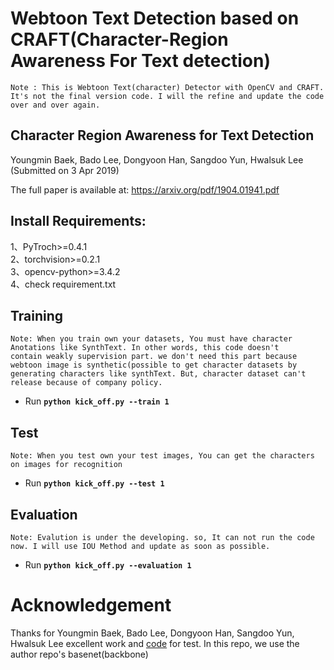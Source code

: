 # Webtoon Text Detection based on CRAFT(Character-Region Awareness For Text detection)

`Note : This is Webtoon Text(character) Detector with OpenCV and CRAFT. It's not the final version code. I will the refine and update the code over and over again.`

## Character Region Awareness for Text Detection
Youngmin Baek, Bado Lee, Dongyoon Han, Sangdoo Yun, Hwalsuk Lee
(Submitted on 3 Apr 2019)

The full paper is available at: https://arxiv.org/pdf/1904.01941.pdf                                                         

## Install Requirements:                                                                                                        
1、PyTroch>=0.4.1                                                                                                                             
2、torchvision>=0.2.1 			                                                    																			                             
3、opencv-python>=3.4.2                                                                                                       
4、check requirement.txt                                                                                                                                                                                 
## Training 
`Note: When you train own your datasets, You must have character Anotations like SynthText. In other words, this code doesn't          contain weakly supervision part. we don't need this part because webtoon image is synthetic(possible to get character datasets by generating characters like synthText. But, character dataset can't release because of company policy.`                                         
- Run **`python kick_off.py --train 1`**

## Test
`Note: When you test own your test images, You can get the characters on images for recognition`

- Run **`python kick_off.py --test 1`**

## Evaluation
`Note: Evalution is under the developing. so, It can not run the code now. I will use IOU Method and update as soon as possible.`

- Run **`python kick_off.py --evaluation 1`**
                                                    

# Acknowledgement
Thanks for Youngmin Baek, Bado Lee, Dongyoon Han, Sangdoo Yun, Hwalsuk Lee excellent work and [code](https://github.com/clovaai/CRAFT-pytorch) for test. In this repo, we use the author repo's basenet(backbone)
